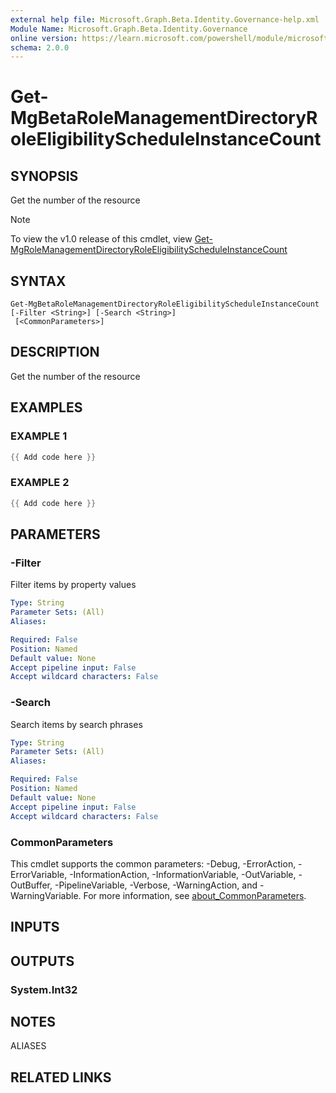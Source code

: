 ```yaml
---
external help file: Microsoft.Graph.Beta.Identity.Governance-help.xml
Module Name: Microsoft.Graph.Beta.Identity.Governance
online version: https://learn.microsoft.com/powershell/module/microsoft.graph.beta.identity.governance/get-mgbetarolemanagementdirectoryroleeligibilityscheduleinstancecount
schema: 2.0.0
---
```


# Get-MgBetaRoleManagementDirectoryRoleEligibilityScheduleInstanceCount

## SYNOPSIS
Get the number of the resource

> [!NOTE]
> To view the v1.0 release of this cmdlet, view [Get-MgRoleManagementDirectoryRoleEligibilityScheduleInstanceCount](/powershell/module/Microsoft.Graph.Identity.Governance/Get-MgRoleManagementDirectoryRoleEligibilityScheduleInstanceCount?view=graph-powershell-v1.0)

## SYNTAX

```
Get-MgBetaRoleManagementDirectoryRoleEligibilityScheduleInstanceCount [-Filter <String>] [-Search <String>]
 [<CommonParameters>]
```

## DESCRIPTION
Get the number of the resource

## EXAMPLES

### EXAMPLE 1
```powershell
{{ Add code here }}
```

### EXAMPLE 2
```powershell
{{ Add code here }}
```

## PARAMETERS

### -Filter
Filter items by property values

```yaml
Type: String
Parameter Sets: (All)
Aliases:

Required: False
Position: Named
Default value: None
Accept pipeline input: False
Accept wildcard characters: False
```

### -Search
Search items by search phrases

```yaml
Type: String
Parameter Sets: (All)
Aliases:

Required: False
Position: Named
Default value: None
Accept pipeline input: False
Accept wildcard characters: False
```

### CommonParameters
This cmdlet supports the common parameters: -Debug, -ErrorAction, -ErrorVariable, -InformationAction, -InformationVariable, -OutVariable, -OutBuffer, -PipelineVariable, -Verbose, -WarningAction, and -WarningVariable. For more information, see [about_CommonParameters](http://go.microsoft.com/fwlink/?LinkID=113216).

## INPUTS

## OUTPUTS

### System.Int32
## NOTES

ALIASES

## RELATED LINKS
